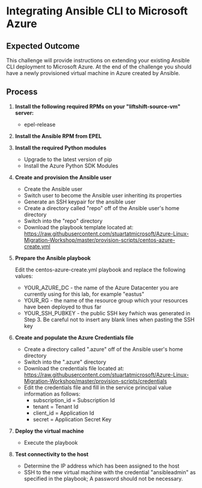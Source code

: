# Integrating Ansible CLI to Microsoft Azure

## Expected Outcome

This challenge will provide instructions on extending your existing Ansible CLI deployment to Microsoft Azure. At the end of the challenge you should have a newly provisioned virtual machine in Azure created by Ansible.

## Process

1. <strong>Install the following required RPMs on your "liftshift-source-vm" server:</strong>

    * epel-release 

2. <strong>Install the Ansible RPM from EPEL</strong>

3. <strong>Install the required Python modules</strong>

    * Upgrade to the latest version of pip
    * Install the Azure Python SDK Modules

4. <strong>Create and provision the Ansible user</strong>

    * Create the Ansible user
    * Switch user to become the Ansible user inheriting its properties
    * Generate an SSH keypair for the ansible user
    * Create a directory called "repo" off of the Ansible user's home directory
    * Switch into the "repo" directory
    * Download the playbook template located at: https://raw.githubusercontent.com/stuartatmicrosoft/Azure-Linux-Migration-Workshop/master/provision-scripts/centos-azure-create.yml

5. <strong>Prepare the Ansible playbook</strong>

    Edit the centos-azure-create.yml playbook and replace the following values:

    * YOUR_AZURE_DC   - the name of the Azure Datacenter you are currently using for this lab, for example "eastus"
    * YOUR_RG         - the name of the resource group which your resources have been deployed to thus far
    * YOUR_SSH_PUBKEY - the public SSH key fwhich was generated in Step 3. Be careful not to insert any blank lines when pasting the SSH key

6. <strong>Create and populate the Azure Credentials file</strong>

    * Create a directory called ".azure" off of the Ansible user's home directory
    * Switch into the ".azure" directory
    * Download the credentials file located at: https://raw.githubusercontent.com/stuartatmicrosoft/Azure-Linux-Migration-Workshop/master/provision-scripts/credentials
    * Edit the credentials file and fill in the service principal value information as follows:
        * subscription_id = Subscription Id
        * tenant = Tenant Id
        * client_id = Application Id
        * secret = Application Secret Key

7. <strong>Deploy the virtual machine</strong>

    * Execute the playbook

8. <strong>Test connectivity to the host</strong>

    * Determine the IP address which has been assigned to the host
    * SSH to the new virtual machine with the credential "ansibleadmin" as specified in the playbook; A password should not be necessary.

